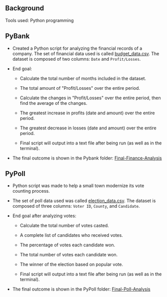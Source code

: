 ## Background
Tools used: Python programming

## PyBank

* Created a Python script for analyzing the financial records of a company. The set of financial data used is called [budget_data.csv](PyBank/Resources/budget_data.csv). The dataset is composed of two columns: `Date` and `Profit/Losses`.

* End goal:

  * Calculate the total number of months included in the dataset.

  * The total amount of "Profit/Losses" over the entire period.

  * Calculate the changes in "Profit/Losses" over the entire period, then find the average of the changes.

  * The greatest increase in profits (date and amount) over the entire period.

  * The greatest decrease in losses (date and amount) over the entire period.

  * Final script will output into a text file after being run (as well as in the terminal). 

* The final outcome is shown in the Pybank folder: [Final-Finance-Analysis](PyBank/Analysis/SumAnalysis.txt)

## PyPoll

* Python script was made to help a small town modernize its vote counting process. 

* The set of poll data used was called [election_data.csv](PyPoll/Resources/election_data.csv). The dataset is composed of three columns: `Voter ID`, `County`, and `Candidate`. 

* End goal after analyzing votes:

  * Calculate the total number of votes casted.

  * A complete list of candidates who received votes.

  * The percentage of votes each candidate won.

  * The total number of votes each candidate won.

  * The winner of the election based on popular vote.

  * Final script will output into a text file after being run (as well as in the terminal).

* The final outcome is shown in the PyPoll folder: [Final-Poll-Analysis](PyPoll/Analysis/SummaryAnalysis.txt)

